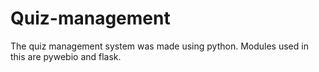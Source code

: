 # Quiz-management
The quiz management system was made using python.
Modules used in this are pywebio and flask.
